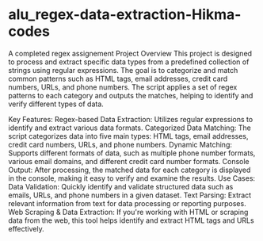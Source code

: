 # alu_regex-data-extraction-Hikma-codes
A completed regex assignement
Project Overview
This project is designed to process and extract specific data types from a predefined collection of strings using regular expressions. The goal is to categorize and match common patterns such as HTML tags, email addresses, credit card numbers, URLs, and phone numbers. The script applies a set of regex patterns to each category and outputs the matches, helping to identify and verify different types of data.

Key Features:
Regex-based Data Extraction: Utilizes regular expressions to identify and extract various data formats.
Categorized Data Matching: The script categorizes data into five main types: HTML tags, email addresses, credit card numbers, URLs, and phone numbers.
Dynamic Matching: Supports different formats of data, such as multiple phone number formats, various email domains, and different credit card number formats.
Console Output: After processing, the matched data for each category is displayed in the console, making it easy to verify and examine the results.
Use Cases:
Data Validation: Quickly identify and validate structured data such as emails, URLs, and phone numbers in a given dataset.
Text Parsing: Extract relevant information from text for data processing or reporting purposes.
Web Scraping & Data Extraction: If you're working with HTML or scraping data from the web, this tool helps identify and extract HTML tags and URLs effectively.
